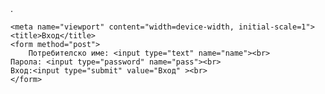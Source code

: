 <html>
<head>
	<meta charset="utf-8">.
	
	<meta name="viewport" content="width=device-width, initial-scale=1">
	<title>Вход</title>
	<form method="post">
		Потребителско име: <input type="text" name="name"><br>
	Парола: <input type="password" name="pass"><br>
	Bход:<input type="submit" value="Вход" ><br>
	</form>
</head>
<body>

</body>
</html>
<?php
session_start();
echo "Are you ";
echo $_SESSION['name'];
if (isset($_POST['name'])) {
	if (isset($_POST['pass'])) 
	$_SESSION['name'] = $_POST['name'];
	$pass = $_POST['pass'];
	echo "Hello ";
	echo $_SESSION['name'];
}
